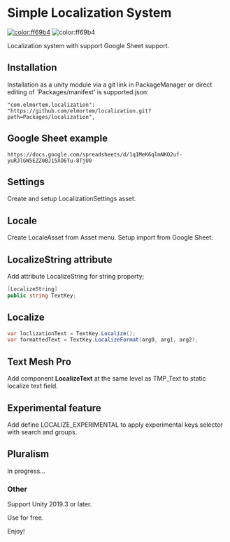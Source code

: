 # Simple Localization System

[![color:ff69b4](https://img.shields.io/badge/licence-Unlicense-blue)](https://unlicense.org)
![color:ff69b4](https://img.shields.io/badge/Unity-2019.3.x-red)

Localization system with support Google Sheet support.

## Installation

Installation as a unity module via a git link in PackageManager or direct editing of `Packages/manifest' is supported.json:
```
"com.elmortem.localization": "https://github.com/elmortem/localization.git?path=Packages/localization",
```

## Google Sheet example

```https://docs.google.com/spreadsheets/d/1q1MeK6qlmNKO2uf-yuRJlGW5EZZ0BJ15XO6Tu-8TjU0```

## Settings

Create and setup LocalizationSettings asset.

## Locale

Create LocaleAsset from Asset menu. Setup import from Google Sheet.

## LocalizeString attribute

Add attribute LocalizeString for string property;
```csharp
[LocalizeString]
public string TextKey;
```

## Localize
```csharp
var loclizationText = TextKey.Localize();
var formattedText = TextKey.LocalizeFormat(arg0, arg1, arg2);
```

## Text Mesh Pro
Add component **LocalizeText** at the same level as TMP_Text to static localize text field.

## Experimental feature
Add define LOCALIZE_EXPERIMENTAL to apply experimental keys selector with search and groups.

## Pluralism
In progress...

### Other

Support Unity 2019.3 or later.

Use for free.

Enjoy!
